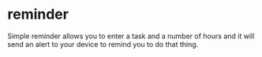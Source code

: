 # reminder
Simple reminder allows you to enter a task and a number of hours and it will send an alert to your device to remind you to do that thing.

